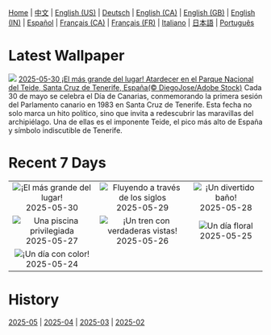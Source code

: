 [Home](../README.md) | [中文](zh-CN.md) | [English (US)](en-US.md) | [Deutsch](de-DE.md) | [English (CA)](en-CA.md) | [English (GB)](en-GB.md) | [English (IN)](en-IN.md) | [Español](es-ES.md) | [Français (CA)](fr-CA.md) | [Français (FR)](fr-FR.md) | [Italiano](it-IT.md) | [日本語](ja-JP.md) | [Português](pt-BR.md)

# Latest Wallpaper
![](https://www.bing.com/th?id=OHR.CanaryIslandDay_ES-ES5813844536_UHD.jpg)
[2025-05-30 ¡El más grande del lugar! Atardecer en el Parque Nacional del Teide, Santa Cruz de Tenerife, España(© DiegoJose/Adobe Stock)](https://www.bing.com/th?id=OHR.CanaryIslandDay_ES-ES5813844536_UHD.jpg)
Cada 30 de mayo se celebra el Día de Canarias, conmemorando la primera sesión del Parlamento canario en 1983 en Santa Cruz de Tenerife. Esta fecha no solo marca un hito político, sino que invita a redescubrir las maravillas del archipiélago. Una de ellas es el imponente Teide, el pico más alto de España y símbolo indiscutible de Tenerife.

# Recent 7 Days
|  |  |  |
|:---:|:---:|:---:|
| ![](https://www.bing.com/th?id=OHR.CanaryIslandDay_ES-ES5813844536_400x240.jpg "¡El más grande del lugar!") 2025-05-30 | ![](https://www.bing.com/th?id=OHR.MiravetSpain_ES-ES8030054546_400x240.jpg "Fluyendo a través de los siglos") 2025-05-29 | ![](https://www.bing.com/th?id=OHR.KelpOtter_ES-ES7948164932_400x240.jpg "¡Un divertido baño!") 2025-05-28 |
| ![](https://www.bing.com/th?id=OHR.MonaValePool_ES-ES7840857605_400x240.jpg "Una piscina privilegiada") 2025-05-27 | ![](https://www.bing.com/th?id=OHR.Arashiyama2025_ES-ES7691145729_400x240.jpg "¡Un tren con verdaderas vistas!") 2025-05-26 | ![](https://www.bing.com/th?id=OHR.ButchartFlowers_ES-ES7597902522_400x240.jpg "Un día floral") 2025-05-25 |
| ![](https://www.bing.com/th?id=OHR.CordobaFairMay_ES-ES7420260422_400x240.jpg "¡Un día con color!") 2025-05-24 |  |  |

# History
[2025-05](../archives/wallpaper/es-ES/w_2025_05.md) | [2025-04](../archives/wallpaper/es-ES/w_2025_04.md) | [2025-03](../archives/wallpaper/es-ES/w_2025_03.md) | [2025-02](../archives/wallpaper/es-ES/w_2025_02.md)
